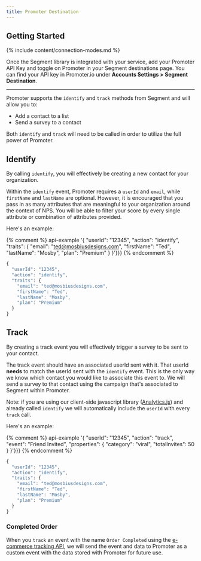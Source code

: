 ```yaml
---
title: Promoter Destination
---
```


## Getting Started

{% include content/connection-modes.md %}

Once the Segment library is integrated with your service, add your Promoter API Key and toggle on Promoter in your Segment destinations page. You can find your API key in Promoter.io under **Accounts Settings > Segment Destination**.

- - -

Promoter supports the `identify` and `track` methods from Segment and will allow you to:

- Add a contact to a list
- Send a survey to a contact

Both `identify` and `track` will need to be called in order to utilize the full power of Promoter.

## Identify

By calling `identify`, you will effectively be creating a new contact for your organization.

Within the `identify` event, Promoter requires a `userId` and `email`, while `firstName` and `lastName` are optional. However, it is encouraged that you pass in as many attributes that are meaningful to your organization around the context of NPS. You will be able to filter your score by every single attribute or combination of attributes provided.

Here's an example:

{% comment %} api-example '{
  "userId": "12345",
  "action": "identify",
  "traits": {
    "email": "ted@mosbiusdesigns.com",
    "firstName": "Ted",
    "lastName": "Mosby",
    "plan": "Premium"
  }
}'}}} {% endcomment %}

```js
{
  "userId": "12345",
  "action": "identify",
  "traits": {
    "email": "ted@mosbiusdesigns.com",
    "firstName": "Ted",
    "lastName": "Mosby",
    "plan": "Premium"
  }
}
```


## Track

By creating a track event you will effectively trigger a survey to be sent to your contact.

The track event should have an associated userId sent with it. That userId **needs** to match the userId sent with the `identify` event. This is the only way we know which contact you would like to associate this event to. We will send a survey to that contact using the campaign that's associated to Segment within Promoter.

Note: if you are using our client-side javascript library ([Analytics.js](/docs/sources/website/analytics.js)) and already called `identify` we will automatically include the `userId` with every `track` call.

Here's an example:

{% comment %} api-example '{
  "userId": "12345",
  "action": "track",
  "event": "Friend Invited",
  "properties": {
    "category": "viral",
    "totalInvites": 50
  }
}'}}} {% endcomment %}

```js
{
  "userId": "12345",
  "action": "identify",
  "traits": {
    "email": "ted@mosbiusdesigns.com",
    "firstName": "Ted",
    "lastName": "Mosby",
    "plan": "Premium"
  }
}
```


### Completed Order

When you `track` an event with the name `Order Completed` using the [e-commerce tracking API](/docs/spec/ecommerce/v2/), we will send the event and data to Promoter as a custom event with the data stored with Promoter for future use.
